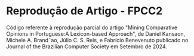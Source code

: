 # Reprodução de Artigo - FPCC2

Código referente à reprodução parcial do artigo "Mining Comparative Opinions in Portuguese:A Lexicon-based Approach", de Daniel Kansaon, Michele A. Brand˜ao, Júlio C. S.
Reis, e Fabrício Benevenuto publicado no Journal of the Brazilian Computer Society em Setembro de 2024.
